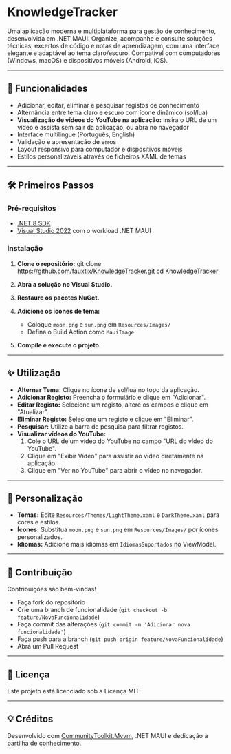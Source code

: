 # KnowledgeTracker

Uma aplicação moderna e multiplataforma para gestão de conhecimento, desenvolvida em .NET MAUI. Organize, acompanhe e consulte soluções técnicas, excertos de código e notas de aprendizagem, com uma interface elegante e adaptável ao tema claro/escuro. Compatível com computadores (Windows, macOS) e dispositivos móveis (Android, iOS).

---

## 🚀 Funcionalidades

- Adicionar, editar, eliminar e pesquisar registos de conhecimento
- Alternância entre tema claro e escuro com ícone dinâmico (sol/lua)
- **Visualização de vídeos do YouTube na aplicação:** insira o URL de um vídeo e assista sem sair da aplicação, ou abra no navegador
- Interface multilingue (Português, English)
- Validação e apresentação de erros
- Layout responsivo para computador e dispositivos móveis
- Estilos personalizáveis através de ficheiros XAML de temas

---

## 🛠️ Primeiros Passos

### Pré-requisitos

- [.NET 8 SDK](https://dotnet.microsoft.com/download/dotnet/8.0)
- [Visual Studio 2022](https://visualstudio.microsoft.com/vs/) com o workload .NET MAUI

### Instalação

1. **Clone o repositório:**
git clone https://github.com/fauxtix/KnowledgeTracker.git cd KnowledgeTracker


2. **Abra a solução no Visual Studio.**

3. **Restaure os pacotes NuGet.**

4. **Adicione os ícones de tema:**
   - Coloque `moon.png` e `sun.png` em `Resources/Images/`
   - Defina o Build Action como `MauiImage`

5. **Compile e execute o projeto.**

---

## ✨ Utilização

- **Alternar Tema:** Clique no ícone de sol/lua no topo da aplicação.
- **Adicionar Registo:** Preencha o formulário e clique em "Adicionar".
- **Editar Registo:** Selecione um registo, altere os campos e clique em "Atualizar".
- **Eliminar Registo:** Selecione um registo e clique em "Eliminar".
- **Pesquisar:** Utilize a barra de pesquisa para filtrar registos.
- **Visualizar vídeos do YouTube:**
  1. Cole o URL de um vídeo do YouTube no campo "URL do vídeo do YouTube".
  2. Clique em "Exibir Vídeo" para assistir ao vídeo diretamente na aplicação.
  3. Clique em "Ver no YouTube" para abrir o vídeo no navegador.

---

## 🧩 Personalização

- **Temas:** Edite `Resources/Themes/LightTheme.xaml` e `DarkTheme.xaml` para cores e estilos.
- **Ícones:** Substitua `moon.png` e `sun.png` em `Resources/Images/` por ícones personalizados.
- **Idiomas:** Adicione mais idiomas em `IdiomasSuportados` no ViewModel.

---

## 🤝 Contribuição

Contribuições são bem-vindas!  
- Faça fork do repositório
- Crie uma branch de funcionalidade (`git checkout -b feature/NovaFuncionalidade`)
- Faça commit das alterações (`git commit -m 'Adicionar nova funcionalidade'`)
- Faça push para a branch (`git push origin feature/NovaFuncionalidade`)
- Abra um Pull Request

---

## 📄 Licença

Este projeto está licenciado sob a Licença MIT.

---

## 💡 Créditos

Desenvolvido com [CommunityToolkit.Mvvm](https://learn.microsoft.com/en-us/dotnet/communitytoolkit/mvvm/introduction), .NET MAUI e dedicação à partilha de conhecimento.
